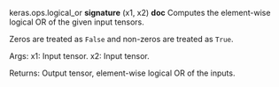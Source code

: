 keras.ops.logical_or
__signature__
(x1, x2)
__doc__
Computes the element-wise logical OR of the given input tensors.

Zeros are treated as `False` and non-zeros are treated as `True`.

Args:
    x1: Input tensor.
    x2: Input tensor.

Returns:
    Output tensor, element-wise logical OR of the inputs.
